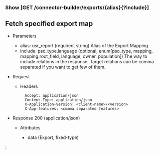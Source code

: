### Show [GET /connector-builder/exports/{alias}{?include}]

## Fetch specified export map

+ Parameters
    + alias: usr_report (required, string) 
        Alias of the Export Mapping.
    + include: pso_type,language (optional, enum[pso_type, mapping, mapping.root_field, language, owner, population])
        The way to include relations in the response. Target relations can be comma separated if you want to get few of them.

+ Request
    + Headers

            Accept: application/json
            Content-Type: application/json
            X-Application-Version: <client-name>/<version>
            X-App-features: <comma separated features>

+ Response 200 (application/json)

    + Attributes
    
        + data (Export, fixed-type)

:[](../../error_responses.md)
